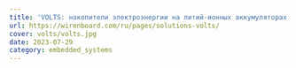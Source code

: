 ```yaml
---
title: 'VOLTS: накопители электроэнергии на литий-ионных аккумуляторах'
url: https://wirenboard.com/ru/pages/solutions-volts/
cover: volts/volts.jpg
date: 2023-07-29
category: embedded_systems
---
```

